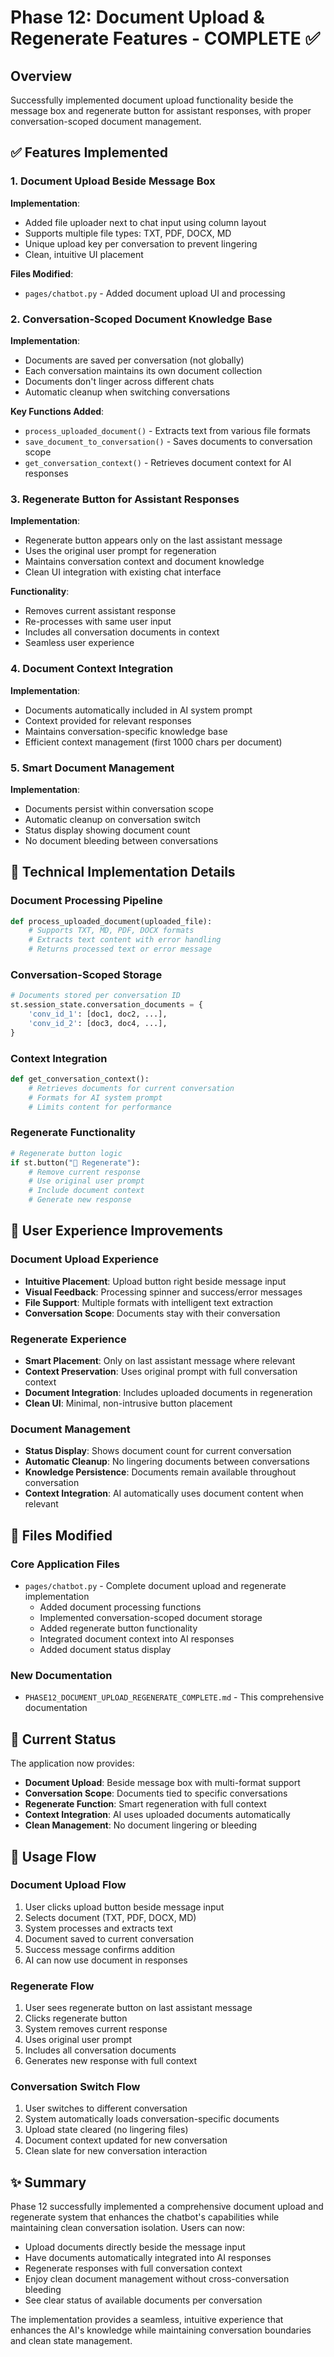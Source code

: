 # Phase 12: Document Upload & Regenerate Features - COMPLETE ✅

## Overview
Successfully implemented document upload functionality beside the message box and regenerate button for assistant responses, with proper conversation-scoped document management.

## ✅ Features Implemented

### 1. Document Upload Beside Message Box
**Implementation**:
- Added file uploader next to chat input using column layout
- Supports multiple file types: TXT, PDF, DOCX, MD
- Unique upload key per conversation to prevent lingering
- Clean, intuitive UI placement

**Files Modified**:
- `pages/chatbot.py` - Added document upload UI and processing

### 2. Conversation-Scoped Document Knowledge Base
**Implementation**:
- Documents are saved per conversation (not globally)
- Each conversation maintains its own document collection
- Documents don't linger across different chats
- Automatic cleanup when switching conversations

**Key Functions Added**:
- `process_uploaded_document()` - Extracts text from various file formats
- `save_document_to_conversation()` - Saves documents to conversation scope
- `get_conversation_context()` - Retrieves document context for AI responses

### 3. Regenerate Button for Assistant Responses
**Implementation**:
- Regenerate button appears only on the last assistant message
- Uses the original user prompt for regeneration
- Maintains conversation context and document knowledge
- Clean UI integration with existing chat interface

**Functionality**:
- Removes current assistant response
- Re-processes with same user input
- Includes all conversation documents in context
- Seamless user experience

### 4. Document Context Integration
**Implementation**:
- Documents automatically included in AI system prompt
- Context provided for relevant responses
- Maintains conversation-specific knowledge base
- Efficient context management (first 1000 chars per document)

### 5. Smart Document Management
**Implementation**:
- Documents persist within conversation scope
- Automatic cleanup on conversation switch
- Status display showing document count
- No document bleeding between conversations

## 🔧 Technical Implementation Details

### Document Processing Pipeline
```python
def process_uploaded_document(uploaded_file):
    # Supports TXT, MD, PDF, DOCX formats
    # Extracts text content with error handling
    # Returns processed text or error message
```

### Conversation-Scoped Storage
```python
# Documents stored per conversation ID
st.session_state.conversation_documents = {
    'conv_id_1': [doc1, doc2, ...],
    'conv_id_2': [doc3, doc4, ...],
}
```

### Context Integration
```python
def get_conversation_context():
    # Retrieves documents for current conversation
    # Formats for AI system prompt
    # Limits content for performance
```

### Regenerate Functionality
```python
# Regenerate button logic
if st.button("🔄 Regenerate"):
    # Remove current response
    # Use original user prompt
    # Include document context
    # Generate new response
```

## 🎯 User Experience Improvements

### Document Upload Experience
- **Intuitive Placement**: Upload button right beside message input
- **Visual Feedback**: Processing spinner and success/error messages
- **File Support**: Multiple formats with intelligent text extraction
- **Conversation Scope**: Documents stay with their conversation

### Regenerate Experience
- **Smart Placement**: Only on last assistant message where relevant
- **Context Preservation**: Uses original prompt with full conversation context
- **Document Integration**: Includes uploaded documents in regeneration
- **Clean UI**: Minimal, non-intrusive button placement

### Document Management
- **Status Display**: Shows document count for current conversation
- **Automatic Cleanup**: No lingering documents between conversations
- **Knowledge Persistence**: Documents remain available throughout conversation
- **Context Integration**: AI automatically uses document content when relevant

## 📁 Files Modified

### Core Application Files
- `pages/chatbot.py` - Complete document upload and regenerate implementation
  - Added document processing functions
  - Implemented conversation-scoped document storage
  - Added regenerate button functionality
  - Integrated document context into AI responses
  - Added document status display

### New Documentation
- `PHASE12_DOCUMENT_UPLOAD_REGENERATE_COMPLETE.md` - This comprehensive documentation

## 🚀 Current Status

The application now provides:
- **Document Upload**: Beside message box with multi-format support
- **Conversation Scope**: Documents tied to specific conversations
- **Regenerate Function**: Smart regeneration with full context
- **Context Integration**: AI uses uploaded documents automatically
- **Clean Management**: No document lingering or bleeding

## 🔄 Usage Flow

### Document Upload Flow
1. User clicks upload button beside message input
2. Selects document (TXT, PDF, DOCX, MD)
3. System processes and extracts text
4. Document saved to current conversation
5. Success message confirms addition
6. AI can now use document in responses

### Regenerate Flow
1. User sees regenerate button on last assistant message
2. Clicks regenerate button
3. System removes current response
4. Uses original user prompt
5. Includes all conversation documents
6. Generates new response with full context

### Conversation Switch Flow
1. User switches to different conversation
2. System automatically loads conversation-specific documents
3. Upload state cleared (no lingering files)
4. Document context updated for new conversation
5. Clean slate for new conversation interaction

## ✨ Summary

Phase 12 successfully implemented a comprehensive document upload and regenerate system that enhances the chatbot's capabilities while maintaining clean conversation isolation. Users can now:

- Upload documents directly beside the message input
- Have documents automatically integrated into AI responses
- Regenerate responses with full conversation context
- Enjoy clean document management without cross-conversation bleeding
- See clear status of available documents per conversation

The implementation provides a seamless, intuitive experience that enhances the AI's knowledge while maintaining conversation boundaries and clean state management.